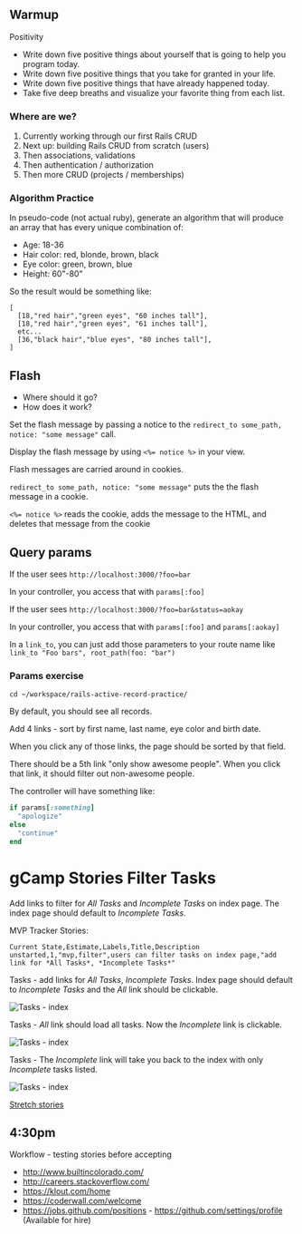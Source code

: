 ## Warmup

Positivity

* Write down five positive things about yourself that is going to help you program today.
* Write down five positive things that you take for granted in your life.  
* Write down five positive things that have already happened today.
* Take five deep breaths and visualize your favorite thing from each list.

### Where are we?

1. Currently working through our first Rails CRUD
1. Next up: building Rails CRUD from scratch (users)
1. Then associations, validations
1. Then authentication / authorization
1. Then more CRUD (projects / memberships)

### Algorithm Practice

In pseudo-code (not actual ruby), generate an algorithm that will produce an
array that has every unique combination of:

* Age: 18-36
* Hair color: red, blonde, brown, black
* Eye color: green, brown, blue
* Height: 60"-80"

So the result would be something like:

```
[
  [18,"red hair","green eyes", "60 inches tall"],
  [18,"red hair","green eyes", "61 inches tall"],
  etc...
  [36,"black hair","blue eyes", "80 inches tall"],
]
```

## Flash

* Where should it go?
* How does it work?

Set the flash message by passing a notice to the `redirect_to some_path, notice: "some message"` call.

Display the flash message by using `<%= notice %>` in your view.

Flash messages are carried around in cookies.  

`redirect_to some_path, notice: "some message"` puts the the flash message in a cookie.

`<%= notice %>` reads the cookie, adds the message to the HTML, and deletes that message from the cookie


## Query params

If the user sees `http://localhost:3000/?foo=bar`

In your controller, you access that with `params[:foo]`

If the user sees `http://localhost:3000/?foo=bar&status=aokay`

In your controller, you access that with `params[:foo]` and `params[:aokay]`

In a `link_to`, you can just add those parameters to your route name like `link_to "Foo bars", root_path(foo: "bar")`

### Params exercise

```
cd ~/workspace/rails-active-record-practice/
```

By default, you should see all records.

Add 4 links - sort by first name, last name, eye color and birth date.

When you click any of those links, the page should be sorted by that field.

There should be a 5th link "only show awesome people".  When you click that link, it should filter out non-awesome people.

The controller will have something like:

```ruby
if params[:something]
  "apologize"
else
  "continue"
end
```

# gCamp Stories Filter Tasks

Add links to filter for *All Tasks* and *Incomplete Tasks* on index page.  The index page should default to *Incomplete Tasks*.

MVP Tracker Stories:

```
Current State,Estimate,Labels,Title,Description
unstarted,1,"mvp,filter",users can filter tasks on index page,"add link for *All Tasks*, *Incomplete Tasks*"
```

Tasks - add links for *All Tasks*, *Incomplete Tasks*. Index page should default to *Incomplete Tasks* and the *All* link should be clickable.

![Tasks - index](https://galvanize.mybalsamiq.com/mockups/2381087.png?key=dd6f91232218fa4d6cbf663738e10e0cfca3e151)


Tasks - *All* link should load all tasks. Now the *Incomplete* link is clickable.

![Tasks - index](https://galvanize.mybalsamiq.com/mockups/2381148.png?key=dd6f91232218fa4d6cbf663738e10e0cfca3e151)

Tasks - The *Incomplete* link will take you back to the index with only *Incomplete* tasks listed.

![Tasks - index](https://galvanize.mybalsamiq.com/mockups/2381206.png?key=dd6f91232218fa4d6cbf663738e10e0cfca3e151)

[Stretch stories](https://github.com/gSchool/gcamp-assets/blob/master/0095-tasks-filter.md)

## 4:30pm

Workflow - testing stories before accepting

* http://www.builtincolorado.com/
* http://careers.stackoverflow.com/
* https://klout.com/home
* https://coderwall.com/welcome
* https://jobs.github.com/positions - https://github.com/settings/profile (Available for hire)
